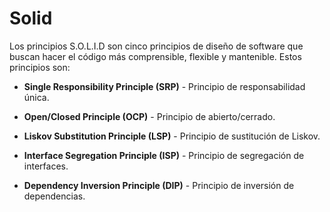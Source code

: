 # Solid

Los principios S.O.L.I.D son cinco principios de diseño de software que buscan hacer el código más comprensible, flexible y mantenible. Estos principios son:

- **Single Responsibility Principle (SRP)** - Principio de responsabilidad única.

- **Open/Closed Principle (OCP)** - Principio de abierto/cerrado.

- **Liskov Substitution Principle (LSP)** - Principio de sustitución de Liskov.

- **Interface Segregation Principle (ISP)** - Principio de segregación de interfaces.

- **Dependency Inversion Principle (DIP)** - Principio de inversión de dependencias.